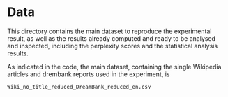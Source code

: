 # Data

This directory contains the main dataset to reproduce the experimental result, as well as the results already computed and ready to be analysed and inspected, including the perplexity scores and the statistical analysis results.

As indicated in the code, the main dataset, containing the single Wikipedia articles and drembank reports used in the experiment, is 


`Wiki_no_title_reduced_DreamBank_reduced_en.csv`
